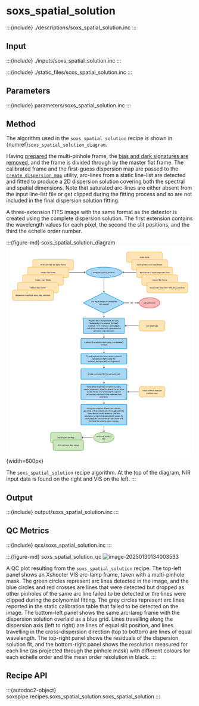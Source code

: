 # soxs_spatial_solution


:::{include} ./descriptions/soxs_spatial_solution.inc
:::


## Input

:::{include} ./inputs/soxs_spatial_solution.inc
:::

:::{include} ./static_files/soxs_spatial_solution.inc
:::



## Parameters

:::{include} parameters/soxs_spatial_solution.inc
:::


## Method

The algorithm used in the `soxs_spatial_solution` recipe is shown in {numref}`soxs_spatial_solution_diagram`.

Having [prepared](../utils/prepare_frames.md) the multi-pinhole frame, the [bias and dark signatures are removed](../utils/detrend.md), and the frame is divided through by the master flat frame. The calibrated frame and the first-guess dispersion map are passed to the [`create_dispersion_map`](../utils/create_dispersion_map.md) utility, arc-lines from a static line-list are detected and fitted to produce a 2D dispersion solution covering both the spectral and spatial dimensions. Note that saturated arc-lines are either absent from the input line-list file or get clipped during the fitting process and so are not included in the final dispersion solution fitting. 

A three-extension FITS image with the same format as the detector is created using the complete dispersion solution. The first extension contains the wavelength values for each pixel, the second the slit positions, and the third the echelle order number. 


:::{figure-md} soxs_spatial_solution_diagram
![](soxs_spatial_solution.png){width=600px}

The `soxs_spatial_solution` recipe algorithm. At the top of the diagram, NIR input data is found on the right and VIS on the left. 
:::

## Output

:::{include} output/soxs_spatial_solution.inc
:::

## QC Metrics

:::{include} qcs/soxs_spatial_solution.inc
:::


:::{figure-md} soxs_spatial_solution_qc
![image-20250130134003533](../_images/image-20250130134003533.png)

A QC plot resulting from the `soxs_spatial_solution` recipe. The top-left panel shows an Xshooter VIS arc-lamp frame, taken with a multi-pinhole mask. The green circles represent arc lines detected in the image, and the blue circles and red crosses are lines that were detected but dropped as other pinholes of the same arc line failed to be detected or the lines were clipped during the polynomial fitting. The grey circles represent arc lines reported in the static calibration table that failed to be detected on the image. The bottom-left panel shows the same arc-lamp frame with the dispersion solution overlaid as a blue grid. Lines travelling along the dispersion axis (left to right) are lines of equal slit position, and lines travelling in the cross-dispersion direction (top to bottom) are lines of equal wavelength. The top-right panel shows the residuals of the dispersion solution fit, and the bottom-right panel shows the resolution measured for each line (as projected through the pinhole mask) with different colours for each echelle order and the mean order resolution in black.
:::




## Recipe API

:::{autodoc2-object} soxspipe.recipes.soxs_spatial_solution.soxs_spatial_solution
:::

